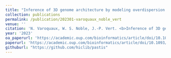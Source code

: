 ```yaml
---
title: "Inference of 3D genome architecture by modeling overdispersion of Hi-C data"
collection: publications
permalink: /publication/202301-varoquaux_noble_vert
venue: ''
citation: 'N. Varoquaux, W. S. Noble, J.-P. Vert. <b>Inference of 3D genome architecture by modeling overdispersion of Hi-C data</b>, <i>Bioinformatics,</i> January 2023'
year: '2023'
oa_paperurl: 'https://academic.oup.com/bioinformatics/article/doi/10.1093/bioinformatics/btac838/6967433'
paperurl: 'https://academic.oup.com/bioinformatics/article/doi/10.1093/bioinformatics/btac838/6967433'
githuburl: "https://github.com/hiclib/pastis"
---
```

